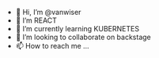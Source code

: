 - 👋 Hi, I’m @vanwiser
- 👀 I’m REACT
- 🌱 I’m currently learning KUBERNETES
- 💞️ I’m looking to collaborate on backstage
- 📫 How to reach me ...

<!---
vanwiser/vanwiser is a ✨ special ✨ repository because its `README.md` (this file) appears on your GitHub profile.
You can click the Preview link to take a look at your changes.
--->
